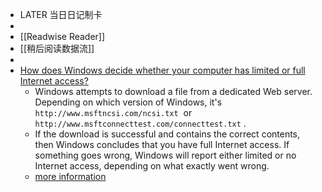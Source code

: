 - LATER  当日日记制卡
-
- [[Readwise Reader]]
- [[稍后阅读数据流]]
-
- [How does Windows decide whether your computer has limited or full Internet access?](https://devblogs.microsoft.com/oldnewthing/20221115-00/?p=107399)
	- Windows attempts to download a file from a dedicated Web server. Depending on which version of Windows, it's  `http://www.msftncsi.com/ncsi.txt`  or  `http://www.msftconnecttest.com/connecttest.txt` .
	- If the download is successful and contains the correct contents, then Windows concludes that you have full Internet access. If something goes wrong, Windows will report either limited or no Internet access, depending on what exactly went wrong.
	- [more information](https://learn.microsoft.com/en-us/troubleshoot/windows-client/networking/internet-explorer-edge-open-connect-corporate-public-network#ncsi-active-probes-and-the-network-status-alert)